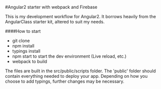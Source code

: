 #Angular2 starter with webpack and Firebase

This is my development workflow for Angular2. It borrows heavily from the AngularClass starter kit, altered to suit my needs.

####How to start

- git clone
- npm install
- typings install
- npm start to start the dev environment (Live reload, etc.)
- webpack to build

The files are built in the src/public/scripts folder. The 'public' folder should contain everything needed to deploy your app. Depending on how you choose to add typings, further changes may be necessary.
